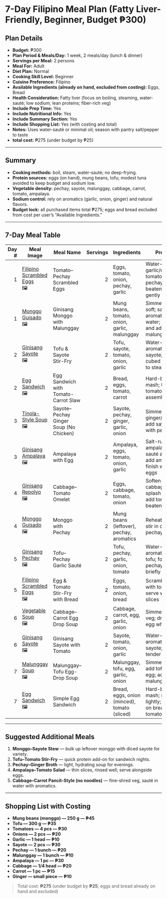 # 7-Day Filipino Meal Plan (Fatty Liver-Friendly, Beginner, Budget ₱300)

## Plan Details
- **Budget:** ₱300
- **Plan Period & Meals/Day:** 1 week, 2 meals/day (lunch & dinner)
- **Servings per Meal:** 2 persons
- **Meal For:** Adult
- **Diet Plan:** Normal
- **Cooking Skill Level:** Beginner
- **Cuisine Preference:** Filipino
- **Available Ingredients (already on hand, excluded from costing):** Eggs, Bread
- **Health Consideration:** Fatty liver (focus on boiling, steaming, water-sauté; low sodium; lean proteins; fiber-rich veg)
- **Include Prep Time:** Yes
- **Include Nutritional Info:** Yes
- **Include Summary Section:** Yes
- **Include Shopping List:** Yes (with costing and total)
- **Notes:** Uses water-sauté or minimal oil; season with pantry salt/pepper to taste
- **total cost:** ₱275 (under budget by ₱25)

---

## Summary
- **Cooking methods:** boil, steam, water-sauté; no deep-frying.
- **Protein sources:** eggs (on hand), mung beans, tofu; modest tuna avoided to keep budget and sodium low.
- **Vegetable density:** pechay, sayote, malunggay, cabbage, carrot, tomato, ampalaya.
- **Sodium control:** rely on aromatics (garlic, onion, ginger) and natural flavors.
- **Budget lock:** all purchased items total ₱275; eggs and bread excluded from cost per user’s “Available Ingredients.”

---

## 7-Day Meal Table

| Day # | Meal Image | Meal Name | Servings | Ingredients | Prep Steps | Prep Time | Nutritional Info |
|------:|------------|-----------|---------:|-------------|------------|----------:|------------------|
| 1 | [Filipino Scrambled Eggs](https://www.kawalingpinoy.com/filipino-scrambled-eggs/)<br>🖼️ | Tomato–Pechay Scrambled Eggs | 2 | Eggs, tomato, onion, pechay, garlic | Water-sauté garlic/onion, add tomato and pechay, add beaten eggs; gently scramble | 15 min | ~220 kcal · ~14 g P · ~8 g C · ~12 g F |
| 1 | [Monggo Guisado](https://panlasangpinoy.com/monggo-guisado/)<br>🖼️ | Ginisang Monggo with Malunggay | 2 | Mung beans, tomato, onion, garlic, malunggay | Simmer beans until soft; sauté aromatics in a little water; combine and add malunggay | 30 min | ~240 kcal · ~14 g P · ~36 g C · ~3 g F |
| 2 | [Ginisang Sayote](https://panlasangpinoy.com/ginisang-sayote/)<br>🖼️ | Tofu & Sayote Stir-Fry | 2 | Tofu, sayote, tomato, onion, garlic | Water-sauté aromatics; add sayote; fold in cubed tofu; cover to steam-tender | 18 min | ~230 kcal · ~16 g P · ~20 g C · ~8 g F |
| 2 | [Egg Sandwich](https://panlasangpinoy.com/egg-sandwich-spread-recipe/)<br>🖼️ | Egg Sandwich with Tomato-Carrot Slaw | 2 | Bread, eggs, tomato, carrot | Hard-boil eggs; mash; thinly shred tomato/carrot; assemble on bread | 12 min | ~300 kcal · ~15 g P · ~36 g C · ~10 g F |
| 3 | [Tinola-Style Soup](https://panlasangpinoy.com/chicken-tinola/)<br>🖼️ | Sayote–Pechay Ginger Soup (No Chicken) | 2 | Sayote, pechay, ginger, garlic, onion | Simmer ginger/garlic/onion; add sayote; finish with pechay | 20 min | ~120 kcal · ~4 g P · ~24 g C · ~1 g F |
| 3 | [Ginisang Ampalaya](https://panlasangpinoy.com/ginisang-ampalaya-with-egg/)<br>🖼️ | Ampalaya with Egg | 2 | Ampalaya, eggs, tomato, onion, garlic | Salt-rub and rinse ampalaya; water-sauté aromatics; add ampalaya; finish with beaten eggs | 20 min | ~190 kcal · ~12 g P · ~10 g C · ~10 g F |
| 4 | [Ginisang Repolyo](https://panlasangpinoy.com/ginisang-repolyo/)<br>🖼️ | Cabbage–Tomato Omelet | 2 | Eggs, cabbage, tomato, onion | Soften shredded cabbage with a splash of water; add tomato; pour beaten eggs; set | 15 min | ~240 kcal · ~15 g P · ~14 g C · ~14 g F |
| 4 | [Monggo Guisado](https://panlasangpinoy.com/monggo-guisado/)<br>🖼️ | Monggo with Pechay | 2 | Mung beans (leftover), pechay, aromatics | Reheat monggo; stir in chopped pechay until wilted | 10 min | ~230 kcal · ~13 g P · ~34 g C · ~3 g F |
| 5 | [Ginisang Pechay](https://panlasangpinoy.com/ginisang-pechay-with-tokwa/)<br>🖼️ | Tofu–Pechay Garlic Sauté | 2 | Tofu, pechay, garlic, onion, tomato | Water-sauté aromatics; add tofu; fold in pechay; cover briefly | 15 min | ~220 kcal · ~17 g P · ~14 g C · ~9 g F |
| 5 | [Filipino Scrambled Eggs](https://www.kawalingpinoy.com/filipino-scrambled-eggs/)<br>🖼️ | Egg & Tomato Stir-Fry with Bread | 2 | Eggs, tomato, onion, bread | Scramble eggs with tomato/onion; serve with bread slices | 12 min | ~320 kcal · ~17 g P · ~34 g C · ~12 g F |
| 6 | [Vegetable Soup](https://panlasangpinoy.com/vegetable-soup-recipe/)<br>🖼️ | Cabbage–Carrot Egg Drop Soup | 2 | Cabbage, carrot, egg, garlic, onion | Simmer shredded veg; drizzle beaten egg while stirring | 15 min | ~170 kcal · ~10 g P · ~22 g C · ~5 g F |
| 6 | [Ginisang Sayote](https://panlasangpinoy.com/ginisang-sayote/)<br>🖼️ | Ginisang Sayote with Tomato | 2 | Sayote, tomato, onion, garlic | Water-sauté aromatics; add sayote; cook to tender-crisp | 14 min | ~130 kcal · ~3 g P · ~26 g C · ~1 g F |
| 7 | [Malunggay Soup](https://panlasangpinoy.com/malunggay-soup/)<br>🖼️ | Malunggay–Tofu Egg-Drop Soup | 2 | Malunggay, tofu, egg, garlic, onion | Simmer aromatics; add tofu; whisk in egg; add malunggay to finish | 15 min | ~210 kcal · ~16 g P · ~10 g C · ~10 g F |
| 7 | [Egg Sandwich](https://panlasangpinoy.com/egg-sandwich-spread-recipe/)<br>🖼️ | Simple Egg Sandwich | 2 | Bread, eggs, onion (minced), tomato (sliced) | Hard-boil eggs; mash; season lightly; assemble on bread with tomato | 10 min | ~300 kcal · ~15 g P · ~36 g C · ~10 g F |

---

## Suggested Additional Meals
1. **Monggo–Sayote Stew** — bulk up leftover monggo with diced sayote for variety.
2. **Tofu–Tomato Stir-Fry** — quick protein add-on for sandwich nights.
3. **Pechay–Ginger Broth** — light, hydrating soup for evenings.
4. **Ampalaya–Tomato Salad** — thin slices, rinsed well; serve alongside eggs.
5. **Cabbage–Carrot Pancit-Style (no noodles)** — fine-shred veg, sauté in water with aromatics.

---

## Shopping List with Costing
- **Mung beans (monggo) — 250 g — ₱45**
- **Tofu — 300 g — ₱35**
- **Tomatoes — 4 pcs — ₱30**
- **Onions — 2 pcs — ₱20**
- **Garlic — 1 head — ₱10**
- **Sayote — 2 pcs — ₱30**
- **Pechay — 1 bunch — ₱20**
- **Malunggay — 1 bunch — ₱10**
- **Ampalaya — 1 pc — ₱30**
- **Cabbage — 1/4 head — ₱20**
- **Carrot — 1 pc — ₱15**
- **Ginger — small piece — ₱10**

> Total cost: **₱275** (under budget by **₱25**; eggs and bread already on hand and excluded)

